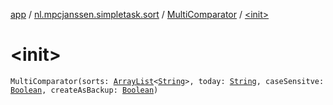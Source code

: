 [app](../../index.md) / [nl.mpcjanssen.simpletask.sort](../index.md) / [MultiComparator](index.md) / [&lt;init&gt;](.)

# &lt;init&gt;

`MultiComparator(sorts: `[`ArrayList`](http://docs.oracle.com/javase/6/docs/api/java/util/ArrayList.html)`<`[`String`](https://kotlinlang.org/api/latest/jvm/stdlib/kotlin/-string/index.html)`>, today: `[`String`](https://kotlinlang.org/api/latest/jvm/stdlib/kotlin/-string/index.html)`, caseSensitve: `[`Boolean`](https://kotlinlang.org/api/latest/jvm/stdlib/kotlin/-boolean/index.html)`, createAsBackup: `[`Boolean`](https://kotlinlang.org/api/latest/jvm/stdlib/kotlin/-boolean/index.html)`)`